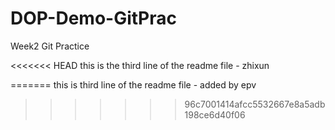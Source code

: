 # DOP-Demo-GitPrac

Week2 Git Practice

<<<<<<< HEAD
this is the third line of the readme file - zhixun


=======
this is third line of the readme file - added by epv
>>>>>>> 96c7001414afcc5532667e8a5adb198ce6d40f06


